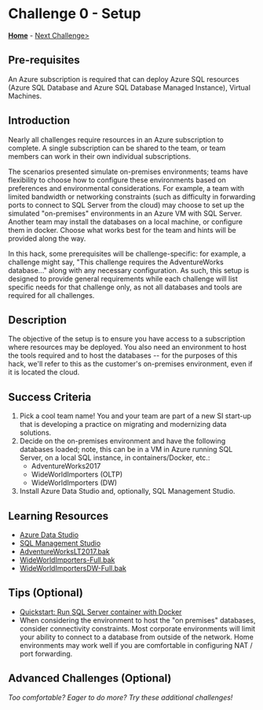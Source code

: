 # Challenge 0 - Setup

**[Home](../readme.md)** - [Next Challenge>](../Challenge01/Challenge01.md)

## Pre-requisites 

An Azure subscription is required that can deploy Azure SQL resources (Azure SQL Database and Azure SQL Database Managed Instance), Virtual Machines.

## Introduction

Nearly all challenges require resources in an Azure subscription to complete. A single subscription can be shared to the team, or team members can work in their own individual subscriptions.

The scenarios presented simulate on-premises environments; teams have flexibility to choose how to configure these environments based on preferences and environmental considerations.  For example, a team with limited bandwidth or networking constraints (such as difficulty in forwarding ports to connect to SQL Server from the cloud) may choose to set up the simulated "on-premises" environments in an Azure VM with SQL Server.  Another team may install the databases on a local machine, or configure them in docker.  Choose what works best for the team and hints will be provided along the way.

In this hack, some prerequisites will be challenge-specific: for example, a challenge might say, "This challenge requires the AdventureWorks database..." along with any necessary configuration.  As such, this setup is designed to provide general requirements while each challenge will list specific needs for that challenge only, as not all databases and tools are required for all challenges.

## Description

The objective of the setup is to ensure you have access to a subscription where resources may be deployed.  You also need an environment to host the tools required and to host the databases -- for the purposes of this hack, we'll refer to this as the customer's on-premises environment, even if it is located the cloud.

## Success Criteria

1. Pick a cool team name!  You and your team are part of a new SI start-up that is developing a practice on migrating and modernizing data solutions.  
1. Decide on the on-premises environment and have the following databases loaded; note, this can be in a VM in Azure running SQL Server, on a local SQL instance, in containers/Docker, etc.:
    - AdventureWorks2017
    - WideWorldImporters (OLTP)
    - WideWorldImporters (DW)
1. Install Azure Data Studio and, optionally, SQL Management Studio.

## Learning Resources

* [Azure Data Studio](https://docs.microsoft.com/en-us/sql/azure-data-studio/download-azure-data-studio?view=sql-server-ver15)
* [SQL Management Studio](https://docs.microsoft.com/en-us/sql/ssms/download-sql-server-management-studio-ssms?view=sql-server-ver15)
* [AdventureWorksLT2017.bak](https://docs.microsoft.com/en-us/sql/samples/adventureworks-install-configure?view=sql-server-ver15&tabs=ssms)
* [WideWorldImporters-Full.bak](https://github.com/Microsoft/sql-server-samples/releases/tag/wide-world-importers-v1.0)
* [WideWorldImportersDW-Full.bak](https://github.com/Microsoft/sql-server-samples/releases/tag/wide-world-importers-v1.0)

## Tips (Optional)

* [Quickstart: Run SQL Server container with Docker](https://docs.microsoft.com/en-us/sql/linux/quickstart-install-connect-docker?view=sql-server-ver15&pivots=cs1-powershell)
* When considering the environment to host the "on premises" databases, consider connectivity constraints.  Most corporate environments will limit your ability to connect to a database from outside of the network.  Home environments may work well if you are comfortable in configuring NAT / port forwarding.  

## Advanced Challenges (Optional)

*Too comfortable?  Eager to do more?  Try these additional challenges!*



